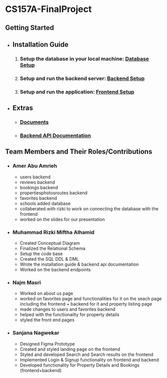 # CS157A-FinalProject

## Getting Started 
- ## Installation Guide
  1. ### Setup the database in your local machine: [Database Setup](/database/README.md)
  2. ### Setup and run the backend server: [Backend Setup](/backend/README.md)
  3. ### Setup and run the application: [Frontend Setup](/frontend/README.md)
- ## Extras
  - ### [Documents](/docs/)
  - ### [Backend API Documentation](/docs/API.md)


## Team Members and Their Roles/Contributions
* ### Amer Abu Amrieh
  - users backend
  - reviews backend
  - bookings backend
  - propertiesphotosroutes backend
  - favorites backend
  - schools added database
  - collaberated with rizki to work on connecting the database with the frontend
  - worked on the slides for our presentation
  
* ### Muhammad Rizki Miftha Alhamid
  - Created Conceptual Diagram
  - Finalized the Relational Schema
  - Setup the code base
  - Created the SQL DDL & DML
  - Wrote the installation guide & backend api documentation
  - Worked on the backend endpoints
* ### Najm Masri
  - Worked on about us page 
  - worked on favorites page and functionalities for it on the seach page including the frontend + backend for it and property listing page
  - made changes to users and favorites backend
  - helped with the functionailty for property details
  - styled the front end pages 
  
* ### Sanjana Nagwekar
  - Designed Figma Prototype
  - Created and styled landing page on the frontend
  - Styled and developed Search and Search results on the frontend
  - Implemented Login & Signup functionality on frontend and backend
  - Developed functionality for Property Details and Bookings (frontend+backend)
